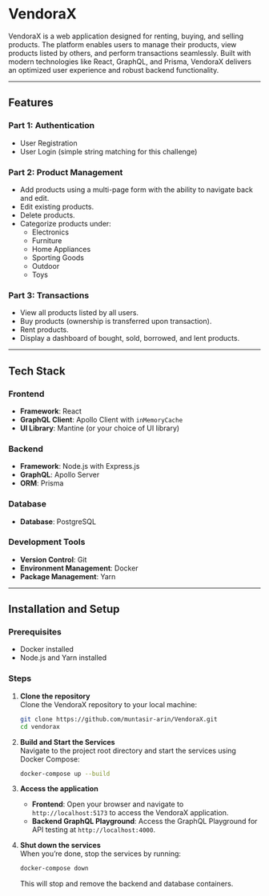 # VendoraX

VendoraX is a web application designed for renting, buying, and selling products. The platform enables users to manage their products, view products listed by others, and perform transactions seamlessly. Built with modern technologies like React, GraphQL, and Prisma, VendoraX delivers an optimized user experience and robust backend functionality.

---

## Features

### Part 1: Authentication
- User Registration
- User Login (simple string matching for this challenge)

### Part 2: Product Management
- Add products using a multi-page form with the ability to navigate back and edit.
- Edit existing products.
- Delete products.
- Categorize products under:
  - Electronics
  - Furniture
  - Home Appliances
  - Sporting Goods
  - Outdoor
  - Toys

### Part 3: Transactions
- View all products listed by all users.
- Buy products (ownership is transferred upon transaction).
- Rent products.
- Display a dashboard of bought, sold, borrowed, and lent products.

---

## Tech Stack

### Frontend
- **Framework**: React
- **GraphQL Client**: Apollo Client with `inMemoryCache`
- **UI Library**: Mantine (or your choice of UI library)

### Backend
- **Framework**: Node.js with Express.js
- **GraphQL**: Apollo Server
- **ORM**: Prisma

### Database
- **Database**: PostgreSQL

### Development Tools
- **Version Control**: Git
- **Environment Management**: Docker
- **Package Management**: Yarn

---

## Installation and Setup

### Prerequisites
- Docker installed
- Node.js and Yarn installed

### Steps
1. **Clone the repository**  
   Clone the VendoraX repository to your local machine:
   ```bash
   git clone https://github.com/muntasir-arin/VendoraX.git
   cd vendorax
   ```

2. **Build and Start the Services**  
   Navigate to the project root directory and start the services using Docker Compose:
   ```bash
   docker-compose up --build
   ```

3. **Access the application**  
   - **Frontend**: Open your browser and navigate to `http://localhost:5173` to access the VendoraX application.
   - **Backend GraphQL Playground**: Access the GraphQL Playground for API testing at `http://localhost:4000`.

5. **Shut down the services**  
   When you’re done, stop the services by running:
   ```bash
   docker-compose down
   ```
   This will stop and remove the backend and database containers.
```
